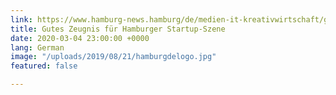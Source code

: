 ```yaml
---
link: https://www.hamburg-news.hamburg/de/medien-it-kreativwirtschaft/gutes-zeugnis-fuer-hamburger-startup-szene/
title: Gutes Zeugnis für Hamburger Startup-Szene
date: 2020-03-04 23:00:00 +0000
lang: German
image: "/uploads/2019/08/21/hamburgdelogo.jpg"
featured: false

---
```

